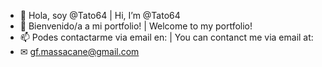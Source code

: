 - 👋 Hola, soy @Tato64  | Hi, I’m @Tato64
- 💼 Bienvenido/a a mi portfolio!  |  Welcome to my portfolio!
- 📫 Podes contactarme via email en:  | You can contanct me via email at:
- ✉  gf.massacane@gmail.com
